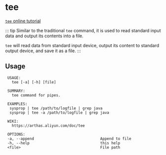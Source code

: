 # tee

[`tee` online tutorial](https://arthas.aliyun.com/doc/arthas-tutorials.html?language=en&id=command-tee)

::: tip
Similar to the traditional `tee` command, it is used to read standard input data and output its contents into a file.

`tee` will read data from standard input device, output its content to standard output device, and save it as a file.
:::

## Usage

```
 USAGE:
   tee [-a] [-h] [file]

 SUMMARY:
   tee command for pipes.

 EXAMPLES:
  sysprop | tee /path/to/logfile | grep java
  sysprop | tee -a /path/to/logfile | grep java

 WIKI:
   https://arthas.aliyun.com/doc/tee

 OPTIONS:
 -a, --append                              Append to file
 -h, --help                                this help
 <file>                                    File path
```

